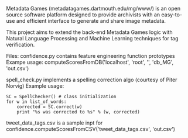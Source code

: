 Metadata Games (metadatagames.dartmouth.edu/mg/www/) is an open source software platform designed to provide archivists with an easy-to-use and efficient interface to generate and share image metadata.

This project aims to extend the back-end Metadata Games logic with Natural Language Processing and Machine Learning techniques for tag verification.

Files:
confidence.py contains feature engineering function prototypes
Exampe usage: computeScoresFromDB('localhost', 'root', '', 'db_MG', 'out.csv')

spell_check.py implements a spelling correction algo (courtesy of Piter Norvig)
Example usage: 

	SC = SpellChecker() # class initialization
	for w in list_of_words:
		corrected = SC.correct(w)
		print "%s was corrected to %s" % (w, corrected)

tweet_data_tags.csv is a sample inpt for confidence.computeScoresFromCSV('tweet_data_tags.csv', 'out.csv')
